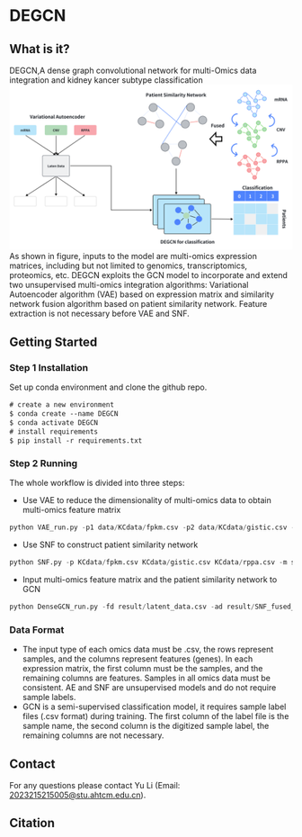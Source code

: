 # DEGCN
## What is it?
DEGCN,A dense graph convolutional network for multi-Omics data integration and kidney kancer subtype classification<br>
![Image text](https://github.com/yoyolooki/DEGCN/blob/main/data/Figs1.png)
As shown in figure, inputs to the model are multi-omics expression matrices, including but not limited to genomics, transcriptomics, proteomics, etc. DEGCN exploits the GCN model to incorporate and extend two unsupervised multi-omics integration algorithms: Variational Autoencoder algorithm (VAE) based on expression matrix and similarity network fusion algorithm based on patient similarity network. Feature extraction is not necessary before VAE and SNF. <br>

## Getting Started
### Step 1 Installation
Set up conda environment and clone the github repo.
```
# create a new environment
$ conda create --name DEGCN
$ conda activate DEGCN
# install requirements
$ pip install -r requirements.txt
```
###  Step 2 Running
The whole workflow is divided into three steps: <br>
* Use VAE to reduce the dimensionality of multi-omics data to obtain multi-omics feature matrix
```Python
python VAE_run.py -p1 data/KCdata/fpkm.csv -p2 data/KCdata/gistic.csv -p3 data/KCdata/rppa.csv -s 0 -d gpu -e 100 -m 0 -bs 16
```
* Use SNF to construct patient similarity network <br>
```Python
python SNF.py -p KCdata/fpkm.csv KCdata/gistic.csv KCdata/rppa.csv -m sqeuclidean
```
* Input multi-omics feature matrix  and the patient similarity network to GCN <br>
```Python
python DenseGCN_run.py -fd result/latent_data.csv -ad result/SNF_fused_matrix.csv -ld data/KCdata/sample_classes.csv -ts KCdata/test_sample.csv -m 0 -d gpu -p 20
```

### Data Format
* The input type of each omics data must be .csv, the rows represent samples, and the columns represent features (genes). In each expression matrix, the first column must be the samples, and the remaining columns are features. Samples in all omics data must be consistent. AE and SNF are unsupervised models and do not require sample labels.<br>
* GCN is a semi-supervised classification model, it requires sample label files (.csv format) during training. The first column of the label file is the sample name, the second column is the digitized sample label, the remaining columns are not necessary. <br>

## Contact
For any questions please contact Yu Li (Email: 2023215215005@stu.ahtcm.edu.cn).

## Citation

